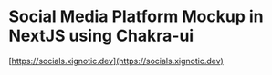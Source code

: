<h1> Social Media Platform Mockup in NextJS using Chakra-ui </h1>

[https://socials.xignotic.dev](https://socials.xignotic.dev)
